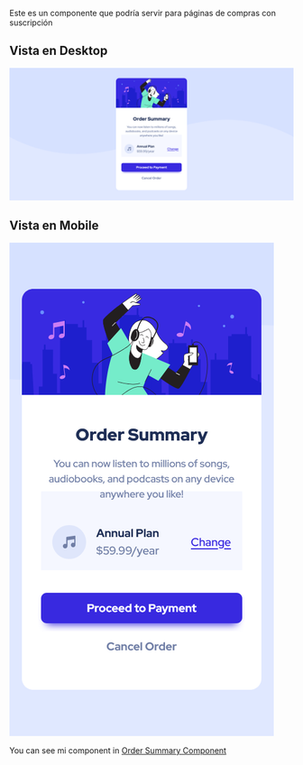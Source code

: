 Este es un componente que podría servir para páginas de compras con suscripción

## Vista en Desktop
![GitHub Logo](/assets/preview/desktop_preview.png)

## Vista en Mobile
![GitHub Logo](/assets/preview/mobile_preview.png)

You can see mi component in [Order Summary Component](order-sumarry-component.vercel.app)
